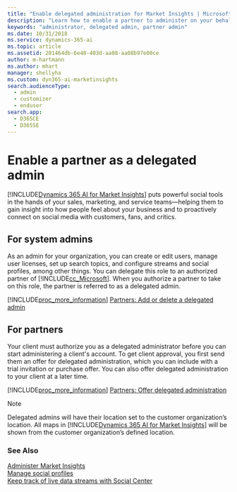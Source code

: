 ```yaml
---
title: "Enable delegated administration for Market Insights | Microsoft Docs"
description: "Learn how to enable a partner to administer on your behalf and how to request delegated administration."
keywords: "administrator, delegated admin, partner admin"
ms.date: 10/31/2018
ms.service: dynamics-365-ai
ms.topic: article
ms.assetid: 201464db-6e48-403d-aa08-aa08b97e00ce
author: m-hartmann
ms.author: mhart
manager: shellyha
ms.custom: dyn365-ai-marketinsights
search.audienceType: 
  - admin
  - customizer
  - enduser
search.app: 
  - D365CE
  - D365SE
---
```


# Enable a partner as a delegated admin
[!INCLUDE[Dynamics 365 AI for Market Insights](../includes/pn-market-insights-long.md)] puts powerful social tools in the hands of your sales, marketing, and service teams—helping them to gain insight into how people feel about your business and to proactively connect on social media with customers, fans, and critics.  
  
## For system admins  
As an admin for your organization, you can create or edit users, manage user licenses, set up search topics, and configure streams and social profiles, among other things. You can delegate this role to an authorized partner of [!INCLUDE[cc_Microsoft](../includes/cc-microsoft.md)]. When you authorize a partner to take on this role, the partner is referred to as a delegated admin.  
  
[!INCLUDE[proc_more_information](../includes/proc-more-information.md)] [Partners: Add or delete a delegated admin](http://go.microsoft.com/fwlink/p/?LinkID=616234)  
  
## For partners  
Your client must authorize you as a delegated administrator before you can start administering a client's account. To get client approval, you first send them an offer for delegated administration, which you can include with a trial invitation or purchase offer. You can also offer delegated administration to your client at a later time.  
  
[!INCLUDE[proc_more_information](../includes/proc-more-information.md)] [Partners: Offer delegated administration](http://go.microsoft.com/fwlink/p/?LinkId=616235)  
  
> [!NOTE]
>  Delegated admins will have their location set to the customer organization’s location. All maps in [!INCLUDE[Dynamics 365 AI for Market Insights](../includes/pn-market-insights-long.md)] will be shown from the customer organization’s defined location.  
  
### See Also  
[Administer Market Insights](settings-administration.md)   
[Manage social profiles](manage-social-profiles.md)   
[Keep track of live data streams with Social Center](social-center.md)

 
